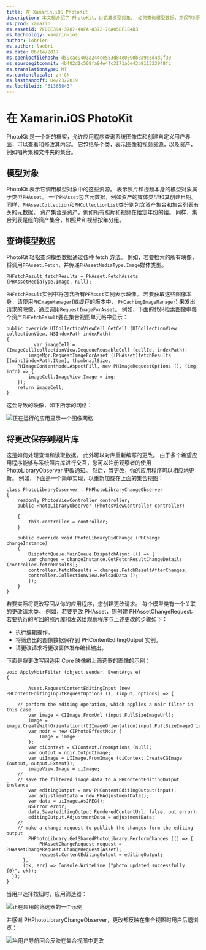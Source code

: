 ```yaml
---
title: 在 Xamarin.iOS PhotoKit
description: 本文档介绍了 PhotoKit，讨论其模型对象、 如何查询模型数据，并保存对照片库的更改。
ms.prod: xamarin
ms.assetid: 7FDEE394-3787-40FA-8372-76A05BF184B3
ms.technology: xamarin-ios
author: lobrien
ms.author: laobri
ms.date: 06/14/2017
ms.openlocfilehash: d59cac9403a244ce553d84e0590b8a9c3d4d2f30
ms.sourcegitcommit: 4b402d1c508fa84e4fc3171a6e43b811323948fc
ms.translationtype: MT
ms.contentlocale: zh-CN
ms.lasthandoff: 04/23/2019
ms.locfileid: "61365843"
---
```

# <a name="photokit-in-xamarinios"></a>在 Xamarin.iOS PhotoKit

PhotoKit 是一个新的框架，允许应用程序查询系统图像库和创建自定义用户界面，可以查看和修改其内容。 它包括多个类，表示图像和视频资源，以及资产，例如唱片集和文件夹的集合。

## <a name="model-objects"></a>模型对象

PhotoKit 表示它调用模型对象中的这些资源。 表示照片和视频本身的模型对象属于类型`PHAsset`。 一个`PHAsset`包含元数据，例如资产的媒体类型和其创建日期。
同样，`PHAssetCollection`和`PHCollectionList`类分别包含资产集合和集合列表有关的元数据。 资产集合是资产，例如所有照片和视频在给定年份的组。 同样，集合列表是组的资产集合，如照片和视频按年分组。

## <a name="querying-model-data"></a>查询模型数据

PhotoKit 轻松查询模型数据通过各种 fetch 方法。 例如，若要检索的所有映像，将调用`PFAsset.Fetch`，并传递`PHAssetMediaType.Image`媒体类型。

    PHFetchResult fetchResults = PHAsset.FetchAssets (PHAssetMediaType.Image, null);

`PHFetchResult`实例中将包含所有`PFAsset`实例表示映像。 若要获取这些图像本身，请使用`PHImageManager`(或缓存的版本中， `PHCachingImageManager`) 来发出请求的映像，通过调用`RequestImageForAsset`。 例如，下面的代码检索图像中每个资产`PHFetchResult`要在集合视图单元格中显示：


    public override UICollectionViewCell GetCell (UICollectionView collectionView, NSIndexPath indexPath)
    {
              var imageCell = (ImageCell)collectionView.DequeueReusableCell (cellId, indexPath);
            imageMgr.RequestImageForAsset ((PHAsset)fetchResults [(uint)indexPath.Item], thumbnailSize,
        PHImageContentMode.AspectFill, new PHImageRequestOptions (), (img, info) => {
            imageCell.ImageView.Image = img;
        });
        return imageCell;
    }

这会导致的映像，如下所示的网格：

![](photokit-images/image4.png "正在运行的应用显示一个图像网格")
 
## <a name="saving-changes-to-the-photo-library"></a>将更改保存到照片库

这是如何处理查询和读取数据。 此外可以对库重新编写的更改。 由于多个希望应用程序能够与系统照片库进行交互，您可以注册观察者的使用 PhotoLibraryObserver 更改通知。 然后，当更改，你的应用程序可以相应地更新。 例如，下面是一个简单实现，以重新加载在上面的集合视图：

    class PhotoLibraryObserver : PHPhotoLibraryChangeObserver
    {
        readonly PhotosViewController controller;
        public PhotoLibraryObserver (PhotosViewController controller)
        
        {
            this.controller = controller;
        }
    
        public override void PhotoLibraryDidChange (PHChange changeInstance)
        {
            DispatchQueue.MainQueue.DispatchAsync (() => {
            var changes = changeInstance.GetFetchResultChangeDetails (controller.fetchResults);
            controller.fetchResults = changes.FetchResultAfterChanges;
            controller.CollectionView.ReloadData ();
            });
        }
    }
    
若要实际将更改写回从你的应用程序，您创建更改请求。 每个模型类有一个关联的更改请求类。 例如，若要更改 PHAsset，则创建 PHAssetChangeRequest。 若要执行的写回的照片库和发送给观察程序与上述更改的步骤如下：

-   执行编辑操作。
-   将筛选出的图像数据保存到 PHContentEditingOutput 实例。
-   请更改请求将更改窗体发布编辑输出。

下面是将更改写回适用 Core 映像树上筛选器的图像的示例：

    void ApplyNoirFilter (object sender, EventArgs e)
    {
            
            Asset.RequestContentEditingInput (new PHContentEditingInputRequestOptions (), (input, options) => {
            
        // perform the editing operation, which applies a noir filter in this case
            var image = CIImage.FromUrl (input.FullSizeImageUrl);
            image = image.CreateWithOrientation((CIImageOrientation)input.FullSizeImageOrientation);
            var noir = new CIPhotoEffectNoir {
                Image = image
            };
            var ciContext = CIContext.FromOptions (null);
            var output = noir.OutputImage;
            var uiImage = UIImage.FromImage (ciContext.CreateCGImage (output, output.Extent));
            imageView.Image = uiImage;
        //
        // save the filtered image data to a PHContentEditingOutput instance
            var editingOutput = new PHContentEditingOutput(input);
            var adjustmentData = new PHAdjustmentData();
            var data = uiImage.AsJPEG();
            NSError error;
            data.Save(editingOutput.RenderedContentUrl, false, out error);
            editingOutput.AdjustmentData = adjustmentData;
        //
        // make a change request to publish the changes form the editing output
            PHPhotoLibrary.GetSharedPhotoLibrary.PerformChanges (() => {
                PHAssetChangeRequest request = PHAssetChangeRequest.ChangeRequest(Asset);
                request.ContentEditingOutput = editingOutput;
          },
          (ok, err) => Console.WriteLine ("photo updated successfully: {0}", ok));
      });
    }
    
当用户选择按钮时，应用筛选器：

![](photokit-images/image5.png "正在应用的筛选器的一个示例")
 
并感谢 PHPhotoLibraryChangeObserver，更改都反映在集合视图时用户后退浏览：

![](photokit-images/image6.png "当用户导航回会反映在集合视图中更改")
